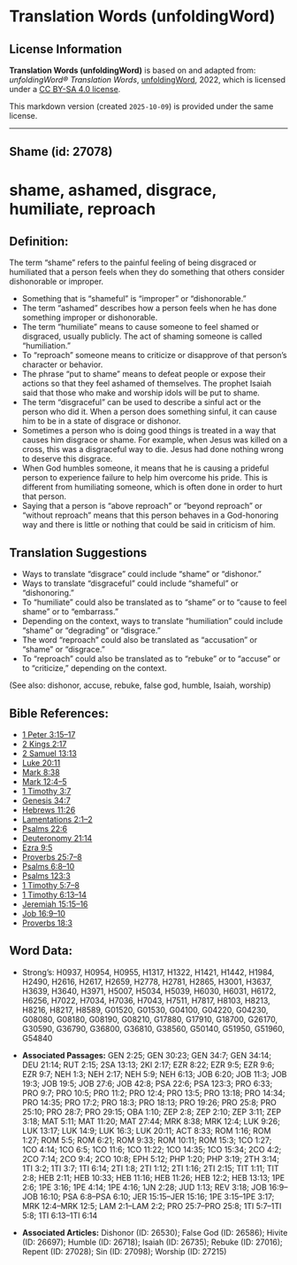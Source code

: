 # Translation Words (unfoldingWord)

## License Information

**Translation Words (unfoldingWord)** is based on and adapted from: _unfoldingWord® Translation Words_, [unfoldingWord](https://unfoldingword.org/utw), 2022, which is licensed under a [CC BY-SA 4.0 license](https://creativecommons.org/licenses/by-sa/4.0/legalcode.en).

This markdown version (created `2025-10-09`) is provided under the same license.



--------------------------------

## Shame (id: 27078)

shame, ashamed, disgrace, humiliate, reproach
=============================================

Definition:
-----------

The term “shame” refers to the painful feeling of being disgraced or humiliated that a person feels when they do something that others consider dishonorable or improper.

* Something that is “shameful” is “improper” or “dishonorable.”
* The term “ashamed” describes how a person feels when he has done something improper or dishonorable.
* The term “humiliate” means to cause someone to feel shamed or disgraced, usually publicly. The act of shaming someone is called “humiliation.”
* To “reproach” someone means to criticize or disapprove of that person’s character or behavior.
* The phrase “put to shame” means to defeat people or expose their actions so that they feel ashamed of themselves. The prophet Isaiah said that those who make and worship idols will be put to shame.
* The term “disgraceful” can be used to describe a sinful act or the person who did it. When a person does something sinful, it can cause him to be in a state of disgrace or dishonor.
* Sometimes a person who is doing good things is treated in a way that causes him disgrace or shame. For example, when Jesus was killed on a cross, this was a disgraceful way to die. Jesus had done nothing wrong to deserve this disgrace.
* When God humbles someone, it means that he is causing a prideful person to experience failure to help him overcome his pride. This is different from humiliating someone, which is often done in order to hurt that person.
* Saying that a person is “above reproach” or “beyond reproach” or “without reproach” means that this person behaves in a God\-honoring way and there is little or nothing that could be said in criticism of him.

Translation Suggestions
-----------------------

* Ways to translate “disgrace” could include “shame” or “dishonor.”
* Ways to translate “disgraceful” could include “shameful” or “dishonoring.”
* To “humiliate” could also be translated as to “shame” or to “cause to feel shame” or to “embarrass.”
* Depending on the context, ways to translate “humiliation” could include “shame” or “degrading” or “disgrace.”
* The word “reproach” could also be translated as “accusation” or “shame” or “disgrace.”
* To “reproach” could also be translated as to “rebuke” or to “accuse” or to “criticize,” depending on the context.

(See also: dishonor, accuse, rebuke, false god, humble, Isaiah, worship)

Bible References:
-----------------

* [1 Peter 3:15–17](https://ref.ly/1Pet3:15-1Pet3:17)
* [2 Kings 2:17](https://ref.ly/2Kgs2:17)
* [2 Samuel 13:13](https://ref.ly/2Sam13:13)
* [Luke 20:11](https://ref.ly/Luke20:11)
* [Mark 8:38](https://ref.ly/Mark8:38)
* [Mark 12:4–5](https://ref.ly/Mark12:4-Mark12:5)
* [1 Timothy 3:7](https://ref.ly/1Tim3:7)
* [Genesis 34:7](https://ref.ly/Gen34:7)
* [Hebrews 11:26](https://ref.ly/Heb11:26)
* [Lamentations 2:1–2](https://ref.ly/Lam2:1-Lam2:2)
* [Psalms 22:6](https://ref.ly/Ps22:6)
* [Deuteronomy 21:14](https://ref.ly/Deut21:14)
* [Ezra 9:5](https://ref.ly/Ezra9:5)
* [Proverbs 25:7–8](https://ref.ly/Prov25:7-Prov25:8)
* [Psalms 6:8–10](https://ref.ly/Ps6:8-Ps6:10)
* [Psalms 123:3](https://ref.ly/Ps123:3)
* [1 Timothy 5:7–8](https://ref.ly/1Tim5:7-1Tim5:8)
* [1 Timothy 6:13–14](https://ref.ly/1Tim6:13-1Tim6:14)
* [Jeremiah 15:15–16](https://ref.ly/Jer15:15-Jer15:16)
* [Job 16:9–10](https://ref.ly/Job16:9-Job16:10)
* [Proverbs 18:3](https://ref.ly/Prov18:3)

Word Data:
----------

* Strong’s: H0937, H0954, H0955, H1317, H1322, H1421, H1442, H1984, H2490, H2616, H2617, H2659, H2778, H2781, H2865, H3001, H3637, H3639, H3640, H3971, H5007, H5034, H5039, H6030, H6031, H6172, H6256, H7022, H7034, H7036, H7043, H7511, H7817, H8103, H8213, H8216, H8217, H8589, G01520, G01530, G04100, G04220, G04230, G08080, G08180, G08190, G08210, G17880, G17910, G18700, G26170, G30590, G36790, G36800, G36810, G38560, G50140, G51950, G51960, G54840

* **Associated Passages:** GEN 2:25; GEN 30:23; GEN 34:7; GEN 34:14; DEU 21:14; RUT 2:15; 2SA 13:13; 2KI 2:17; EZR 8:22; EZR 9:5; EZR 9:6; EZR 9:7; NEH 1:3; NEH 2:17; NEH 5:9; NEH 6:13; JOB 6:20; JOB 11:3; JOB 19:3; JOB 19:5; JOB 27:6; JOB 42:8; PSA 22:6; PSA 123:3; PRO 6:33; PRO 9:7; PRO 10:5; PRO 11:2; PRO 12:4; PRO 13:5; PRO 13:18; PRO 14:34; PRO 14:35; PRO 17:2; PRO 18:3; PRO 18:13; PRO 19:26; PRO 25:8; PRO 25:10; PRO 28:7; PRO 29:15; OBA 1:10; ZEP 2:8; ZEP 2:10; ZEP 3:11; ZEP 3:18; MAT 5:11; MAT 11:20; MAT 27:44; MRK 8:38; MRK 12:4; LUK 9:26; LUK 13:17; LUK 14:9; LUK 16:3; LUK 20:11; ACT 8:33; ROM 1:16; ROM 1:27; ROM 5:5; ROM 6:21; ROM 9:33; ROM 10:11; ROM 15:3; 1CO 1:27; 1CO 4:14; 1CO 6:5; 1CO 11:6; 1CO 11:22; 1CO 14:35; 1CO 15:34; 2CO 4:2; 2CO 7:14; 2CO 9:4; 2CO 10:8; EPH 5:12; PHP 1:20; PHP 3:19; 2TH 3:14; 1TI 3:2; 1TI 3:7; 1TI 6:14; 2TI 1:8; 2TI 1:12; 2TI 1:16; 2TI 2:15; TIT 1:11; TIT 2:8; HEB 2:11; HEB 10:33; HEB 11:16; HEB 11:26; HEB 12:2; HEB 13:13; 1PE 2:6; 1PE 3:16; 1PE 4:14; 1PE 4:16; 1JN 2:28; JUD 1:13; REV 3:18; JOB 16:9–JOB 16:10; PSA 6:8–PSA 6:10; JER 15:15–JER 15:16; 1PE 3:15–1PE 3:17; MRK 12:4–MRK 12:5; LAM 2:1–LAM 2:2; PRO 25:7–PRO 25:8; 1TI 5:7–1TI 5:8; 1TI 6:13–1TI 6:14
* **Associated Articles:** Dishonor (ID: 26530); False God (ID: 26586); Hivite (ID: 26697); Humble (ID: 26718); Isaiah (ID: 26735); Rebuke (ID: 27016); Repent (ID: 27028); Sin (ID: 27098); Worship (ID: 27215)

